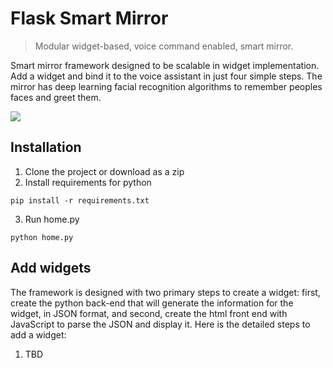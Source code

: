 # Flask Smart Mirror
> Modular widget-based, voice command enabled, smart mirror.

Smart mirror framework designed to be scalable in widget implementation. Add a widget and bind it to the voice assistant in just four simple steps. The mirror has deep learning facial recognition algorithms to remember peoples faces and greet them.

![](header.png)

## Installation

1. Clone the project or download as a zip
2. Install requirements for python
```
pip install -r requirements.txt
```
3. Run home.py
```
python home.py
```

## Add widgets

The framework is designed with two primary steps to create a widget: first, create the python back-end that will generate the information for the widget, in JSON format, and second, create the html front end with JavaScript to parse the JSON and display it. Here is the detailed steps to add a widget:
1. TBD
